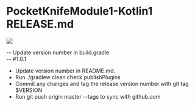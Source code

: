 # PocketKnifeModule1-Kotlin1 RELEASE.md

[![](https://jitci.com/gh/tompearson/PocketKnifeModule1-Kotlin1/svg)](https://jitci.com/gh/tompearson/PocketKnifeModule1-Kotlin1)

-- Update version number in build.gradle  
-- #1.0.1

- Update version number in README.md.
- Run ./gradlew clean check publishPlugins
- Commit any changes and tag the release version number with git tag $VERSION
- Run git push origin master --tags to sync with github.com